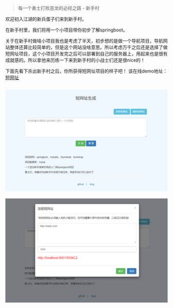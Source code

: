 > 每一个勇士打败恶龙的必经之路 - 新手村

欢迎初入江湖的新兵蛋子们来到新手村。

在新手村里，我们将用一个小项目带你初步了解springboot。

关于在新手村做啥小项目我也是考虑了半天，初步想的是做一个导航项目，导航网站整体还算比较简单的，但是这个网站没啥意思。所以考虑万千之后还是选择了做短网址项目，这个小项目开发完之后可以部署到自己的服务器上，用起来也是很有成就感的。所以拿他来历练一下来到新手村的小战士们还是很nice的！

下面先看下杀出新手村之后，你所获得短网址项目的样子吧！
该在线demo地址：[短网址](http://47.104.67.20:1234/)

![首页](../static/imgs/two/short_url.png)
----    
![加密短网址](../static/imgs/two/short_url_pwd.png)
